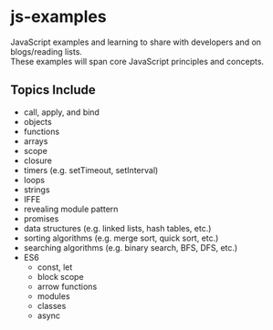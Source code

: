 # js-examples
JavaScript examples and learning to share with developers and on blogs/reading lists.  
These examples will span core JavaScript principles and concepts.

## Topics Include
- call, apply, and bind
- objects
- functions
- arrays
- scope
- closure
- timers (e.g. setTimeout, setInterval)
- loops
- strings
- IFFE
- revealing module pattern
- promises
- data structures (e.g. linked lists, hash tables, etc.)
- sorting algorithms (e.g. merge sort, quick sort, etc.)
- searching algorithms (e.g. binary search, BFS, DFS, etc.)
- ES6
  - const, let
  - block scope
  - arrow functions
  - modules
  - classes
  - async
